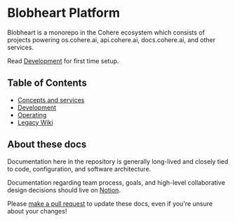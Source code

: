 # Blobheart Platform

Blobheart is a monorepo in the Cohere ecosystem which consists of projects powering os.cohere.ai, api.cohere.ai, docs.cohere.ai, and other services.

Read [Development](wiki/Development.md) for first time setup.

## Table of Contents

- [Concepts and services](wiki/Concepts-and-services.md)
- [Development](wiki/Development.md)
- [Operating](wiki/Operating.md)
- [Legacy Wiki](wiki/Legacy-Wiki.md)

## About these docs

Documentation here in the repository is generally long-lived and closely tied to code, configuration, and software architecture.

Documentation regarding team process, goals, and high-level collaborative design decisions should live on [Notion](https://www.notion.so/cohereai/Platform-Workspace-2d220573e6c64d29beaf68a5d4c8ca3f).

Please [make a pull request](https://github.com/cohere-ai/blobheart/compare) to update these docs, even if you're unsure about your changes!

